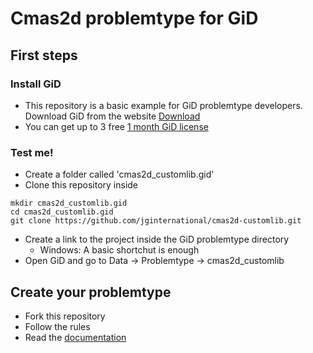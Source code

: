# Cmas2d problemtype for GiD

## First steps
### Install GiD
* This repository is a basic example for GiD problemtype developers. Download GiD from the website [Download](http://www.gidhome.com/download/)
* You can get up to 3 free [1 month GiD license](http://www.gidhome.com/purchase/passwords/?Licencetype=1&Periodtime=1)

### Test me!
* Create a folder called 'cmas2d_customlib.gid'
* Clone this repository inside
```
mkdir cmas2d_customlib.gid
cd cmas2d_customlib.gid
git clone https://github.com/jginternational/cmas2d-customlib.git
```
* Create a link to the project inside the GiD problemtype directory
    * Windows: A basic shortchut is enough
* Open GiD and go to Data -> Problemtype -> cmas2d_customlib

## Create your problemtype
* Fork this repository
* Follow the rules
* Read the [documentation](http://www.gidhome.com/documents/customizationmanual/PROBLEMTYPE%20SYSTEM)